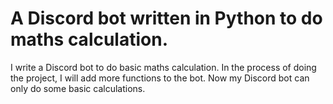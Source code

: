 # A Discord bot written in Python to do maths calculation.

I write a Discord bot to do basic maths calculation. In the process of doing the project, I will add more functions to the bot. Now my Discord bot can only do some basic
calculations.
